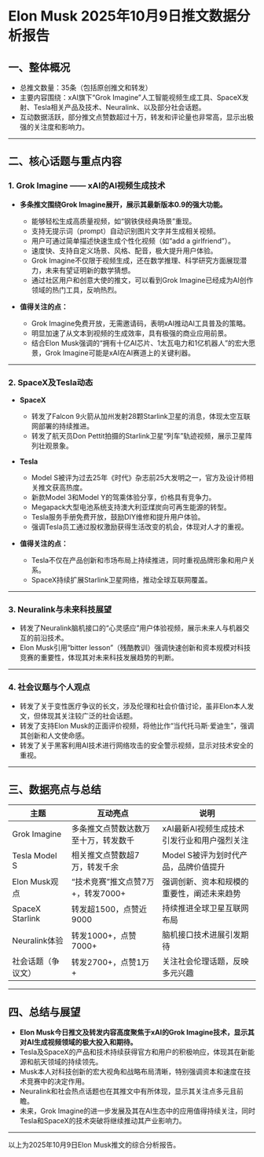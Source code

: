 # Elon Musk 2025年10月9日推文数据分析报告

## 一、整体概况
- 总推文数量：35条（包括原创推文和转发）
- 主要内容围绕：xAI旗下“Grok Imagine”人工智能视频生成工具、SpaceX发射、Tesla相关产品及技术、Neuralink、以及部分社会话题。
- 互动数据活跃，部分推文点赞数超过十万，转发和评论量也非常高，显示出极强的关注度和影响力。

---

## 二、核心话题与重点内容

### 1. Grok Imagine —— xAI的AI视频生成技术
- **多条推文围绕Grok Imagine展开，展示其最新版本0.9的强大功能。**
  - 能够轻松生成高质量视频，如“钢铁侠经典场景”重现。
  - 支持无提示词（prompt）自动识别图片文字并生成相关视频。
  - 用户可通过简单描述快速生成个性化视频（如“add a girlfriend”）。
  - 速度快、支持自定义场景、风格、配音，极大提升用户体验。
  - Grok Imagine不仅限于视频生成，还在数学推理、科学研究方面展现潜力，未来有望证明新的数学猜想。
  - 通过社区用户和创意大使的推文，可以看到Grok Imagine已经成为AI创作领域的热门工具，反响热烈。

- **值得关注的点：**
  - Grok Imagine免费开放，无需邀请码，表明xAI推动AI工具普及的策略。
  - 明显加速了从文本到视频的生成效率，具有极强的商业应用前景。
  - 结合Elon Musk强调的“拥有十亿AI芯片、1太瓦电力和1亿机器人”的宏大愿景，Grok Imagine可能是xAI在AI赛道上的关键利器。

---

### 2. SpaceX及Tesla动态
- **SpaceX**
  - 转发了Falcon 9火箭从加州发射28颗Starlink卫星的消息，体现太空互联网部署的持续推进。
  - 转发了航天员Don Pettit拍摄的Starlink卫星“列车”轨迹视频，展示卫星阵列壮观景象。

- **Tesla**
  - Model S被评为过去25年《时代》杂志前25大发明之一，官方及设计师相关推文获高热度。
  - 新款Model 3和Model Y的驾乘体验分享，价格具有竞争力。
  - Megapack大型电池系统支持澳大利亚煤炭向可再生能源的转型。
  - Tesla服务手册免费开放，鼓励DIY维修和提升用户体验。
  - 强调Tesla员工通过股权激励获得生活改变的机会，体现对人才的重视。

- **值得关注的点：**
  - Tesla不仅在产品创新和市场布局上持续推进，同时重视品牌形象和用户关系。
  - SpaceX持续扩展Starlink卫星网络，推动全球互联网覆盖。

---

### 3. Neuralink与未来科技展望
- 转发了Neuralink脑机接口的“心灵感应”用户体验视频，展示未来人与机器交互的前沿技术。
- Elon Musk引用“bitter lesson”（残酷教训）强调快速创新和资本规模对科技竞赛的重要性，体现其对未来科技发展趋势的判断。

---

### 4. 社会议题与个人观点
- 转发了关于变性医疗争议的长文，涉及伦理和社会价值讨论，虽非Elon本人发文，但体现其关注较广泛的社会话题。
- 转发了支持Elon Musk的正面评价视频，将他比作“当代托马斯·爱迪生”，强调其创新和人文使命感。
- 转发了关于黑客利用AI技术进行网络攻击的安全警示视频，显示对技术安全的重视。

---

## 三、数据亮点与总结

| 主题               | 互动亮点                            | 说明                                 |
|--------------------|-----------------------------------|------------------------------------|
| Grok Imagine       | 多条推文点赞数达数万至十万，转发数千 | xAI最新AI视频生成技术引发行业和用户强烈关注 |
| Tesla Model S      | 相关推文点赞数超7万，转发千余       | Model S被评为划时代产品，品牌价值提升       |
| Elon Musk观点      | “技术竞赛”推文点赞7万+，转发7000+   | 强调创新、资本和规模的重要性，阐述未来趋势   |
| SpaceX Starlink    | 转发超1500，点赞近9000              | 持续推进全球卫星互联网布局               |
| Neuralink体验      | 转发1000+，点赞7000+                | 脑机接口技术进展引发期待                 |
| 社会话题（争议文） | 转发2700+，点赞1万+                 | 关注社会伦理话题，反映多元兴趣             |

---

## 四、总结与展望

- **Elon Musk今日推文及转发内容高度聚焦于xAI的Grok Imagine技术，显示其对AI生成视频领域的极大投入和期待。**
- Tesla及SpaceX的产品和技术持续获得官方和用户的积极响应，体现其在新能源和航天领域的持续领先。
- Musk本人对科技创新的宏大视角和战略布局清晰，特别强调资本和速度在技术竞赛中的决定作用。
- Neuralink和社会热点话题也在其推文中有所体现，显示其关注点多元且前瞻。
- 未来，Grok Imagine的进一步发展及其在AI生态中的应用值得持续关注，同时Tesla和SpaceX的技术突破将继续推动其产业影响力。

---

以上为2025年10月9日Elon Musk推文的综合分析报告。